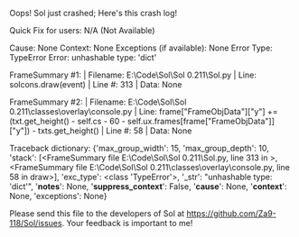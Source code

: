 Oops! Sol just crashed;
Here's this crash log!

Quick Fix for users: N/A (Not Available)

Cause: None
Context: None
Exceptions (if available): None
Error Type: TypeError
Error: unhashable type: 'dict'

FrameSummary #1:
  | Filename: E:\Code\Sol\Sol 0.211\Sol.py
  | Line: solcons.draw(event)
  | Line #: 313
  | Data: None

FrameSummary #2:
  | Filename: E:\Code\Sol\Sol 0.211\classes\overlay\console.py
  | Line: frame["FrameObjData"]["y"] += (txt.get_height() - self.cs - 60 - self.ux.frames[frame["FrameObjData"]]["y"]) - txts.get_height()
  | Line #: 58
  | Data: None

Traceback dictionary: {'max_group_width': 15, 'max_group_depth': 10, 'stack': [<FrameSummary file E:\Code\Sol\Sol 0.211\Sol.py, line 313 in <module>>, <FrameSummary file E:\Code\Sol\Sol 0.211\classes\overlay\console.py, line 58 in draw>], 'exc_type': <class 'TypeError'>, '_str': "unhashable type: 'dict'", '__notes__': None, '__suppress_context__': False, '__cause__': None, '__context__': None, 'exceptions': None}


Please send this file to the developers of Sol at https://github.com/Za9-118/Sol/issues.
Your feedback is important to me!